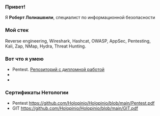 ### Привет!

Я <b>Роберт Лолиашвили</b>, специалист по информационной безопасности

### Мой стек 

Reverse engineering, Wireshark, Hashcat, OWASP, AppSec, Pentesting, Kali, Zap, NMap, Hydra, Threat Hunting.


### Вот что я умею

- Pentest. [Репозиторий с дипломной работой](https://github.com/Holopinio/sib-27_diplom.git)
- 
-

### Сертификаты Нетологии
- Pentest https://github.com/Holopinio/Holopinio/blob/main/Pentest.pdf
- GIT https://github.com/Holopinio/Holopinio/blob/main/GIT.pdf
